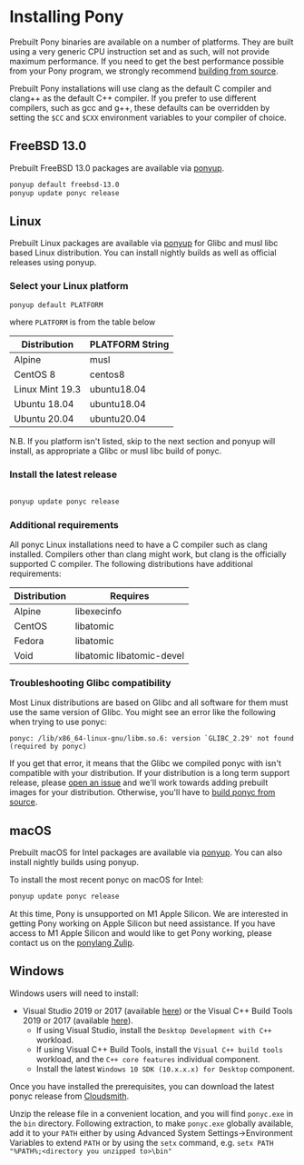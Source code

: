 # Installing Pony

Prebuilt Pony binaries are available on a number of platforms. They are built using a very generic CPU instruction set and as such, will not provide maximum performance. If you need to get the best performance possible from your Pony program, we strongly recommend [building from source](BUILD.md).

Prebuilt Pony installations will use clang as the default C compiler and clang++ as the default C++ compiler. If you prefer to use different compilers, such as gcc and g++, these defaults can be overridden by setting the `$CC` and `$CXX` environment variables to your compiler of choice.

## FreeBSD 13.0

Prebuilt FreeBSD 13.0 packages are available via [ponyup](https://github.com/ponylang/ponyup).

```bash
ponyup default freebsd-13.0
ponyup update ponyc release
```

## Linux

Prebuilt Linux packages are available via [ponyup](https://github.com/ponylang/ponyup) for Glibc and musl libc based Linux distribution. You can install nightly builds as well as official releases using ponyup.

### Select your Linux platform

```bash
ponyup default PLATFORM
```

where `PLATFORM` is from the table below

Distribution | PLATFORM String
--- | ---
Alpine | musl
CentOS 8 | centos8
Linux Mint 19.3 | ubuntu18.04
Ubuntu 18.04 | ubuntu18.04
Ubuntu 20.04 | ubuntu20.04

N.B. If you platform isn't listed, skip to the next section and ponyup will install, as appropriate a Glibc or musl libc build of ponyc.

### Install the latest release

```bash

ponyup update ponyc release
```

### Additional requirements

All ponyc Linux installations need to have a C compiler such as clang installed. Compilers other than clang might work, but clang is the officially supported C compiler. The following distributions have additional requirements:

Distribution | Requires
--- | ---
Alpine | libexecinfo
CentOS | libatomic
Fedora | libatomic
Void | libatomic libatomic-devel

### Troubleshooting Glibc compatibility

Most Linux distributions are based on Glibc and all software for them must use the same version of Glibc. You might see an error like the following when trying to use ponyc:

```console
ponyc: /lib/x86_64-linux-gnu/libm.so.6: version `GLIBC_2.29' not found (required by ponyc)
```

If you get that error, it means that the Glibc we compiled ponyc with isn't compatible with your distribution. If your distribution is a long term support release, please [open an issue](https://github.com/ponylang/ponyc/issues) and we'll work towards adding prebuilt images for your distribution. Otherwise, you'll have to [build ponyc from source](BUILD.md).

## macOS

Prebuilt macOS for Intel packages are available via [ponyup](https://github.com/ponylang/ponyup). You can also install nightly builds using ponyup.

To install the most recent ponyc on macOS for Intel:

```bash
ponyup update ponyc release
```

At this time, Pony is unsupported on M1 Apple Silicon. We are interested in getting Pony working on Apple Silicon but need assistance. If you have access to M1 Apple Silicon and would like to get Pony working, please contact us on the [ponylang Zulip](https://ponylang.zulipchat.com/#narrow/stream/192795-contribute-to.20Pony/topic/m1.20help).

## Windows

Windows users will need to install:

- Visual Studio 2019 or 2017 (available [here](https://www.visualstudio.com/vs/community/)) or the Visual C++ Build Tools 2019 or 2017 (available [here](https://visualstudio.microsoft.com/visual-cpp-build-tools/)).
  - If using Visual Studio, install the `Desktop Development with C++` workload.
  - If using Visual C++ Build Tools, install the `Visual C++ build tools` workload, and the `C++ core features` individual component.
  - Install the latest `Windows 10 SDK (10.x.x.x) for Desktop` component.

Once you have installed the prerequisites, you can download the latest ponyc release from [Cloudsmith](https://dl.cloudsmith.io/public/ponylang/releases/raw/versions/latest/ponyc-x86-64-pc-windows-msvc.zip).

Unzip the release file in a convenient location, and you will find `ponyc.exe` in the `bin` directory. Following extraction, to make `ponyc.exe` globally available, add it to your `PATH` either by using Advanced System Settings->Environment Variables to extend `PATH` or by using the `setx` command, e.g. `setx PATH "%PATH%;<directory you unzipped to>\bin"`
